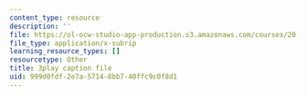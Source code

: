 ```yaml
---
content_type: resource
description: ''
file: https://ol-ocw-studio-app-production.s3.amazonaws.com/courses/20-219-becoming-the-next-bill-nye-writing-and-hosting-the-educational-show-january-iap-2015/999d0fdf2e7a57148bb740ffc9c0f8d1_RAYbryTHOMA.vtt
file_type: application/x-subrip
learning_resource_types: []
resourcetype: Other
title: 3play caption file
uid: 999d0fdf-2e7a-5714-8bb7-40ffc9c0f8d1
---
```

